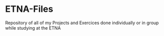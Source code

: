 # ETNA-Files
Repository of all of my Projects and Exercices done individually or in group while studying at the ETNA

